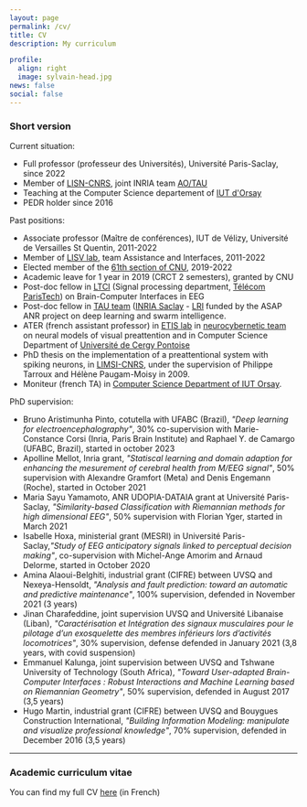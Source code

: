 ```yaml
---
layout: page
permalink: /cv/
title: CV
description: My curriculum

profile:
  align: right
  image: sylvain-head.jpg
news: false
social: false
---
```


### Short version

Current situation:
- Full professor (professeur des Universités), Université Paris-Saclay, since 2022
- Member of [LISN-CNRS](https://www.lisn.upsaclay.fr), joint INRIA team [AO/TAU](https://team.inria.fr/tau2/)
- Teaching at the Computer Science departement of [IUT d'Orsay](https://www.iut-orsay.universite-paris-saclay.fr/)
- PEDR holder since 2016

Past positions:
- Associate professor (Maître de conférences), IUT de Vélizy, Université de Versailles St Quentin, 2011-2022
- Member of [LISV lab](http://www.lisv.uvsq.fr/), team Assistance and Interfaces, 2011-2022
- Elected member of the [61th section of CNU](https://www.conseil-national-des-universites.fr/cnu/#/entite/entiteName/CNU/idChild/33), 2019-2022
- Academic leave for 1 year in 2019 (CRCT 2 semesters), granted by CNU
- Post-doc fellow in [LTCI](https://images.telecom-paristech.fr/staff.html) (Signal processing department, [Télécom ParisTech](https://ltci.telecom-paristech.fr/)) on Brain-Computer Interfaces in EEG
- Post-doc fellow in [TAU team](https://www.inria.fr/en/teams/tau) ([INRIA Saclay](https://www.inria.fr/en) - [LRI](https://www.lri.fr/) funded by the ASAP ANR project on deep learning and swarm intelligence.
- ATER (french assistant professor) in [ETIS lab](https://www-etis.ensea.fr/) in [neurocybernetic team](https://perso-etis.ensea.fr/neurocyber/web/fr/) on neural models of visual preattention and in Computer Science Department of [Université de Cergy Pontoise](https://www.u-cergy.fr/fr/index.html)
- PhD thesis on the implementation of a preattentional system with spiking neurons, in [LIMSI-CNRS](https://www.limsi.fr/fr/), under the supervision of Philippe Tarroux and Hélène Paugam-Moisy in 2009.
- Moniteur (french TA) in [Computer Science Department of IUT Orsay](http://www.iut-orsay.u-psud.fr/).

PhD supervision:
- Bruno Aristimunha Pinto, cotutella with UFABC (Brazil), _"Deep learning for electroencephalography"_, 30% co-supervision with Marie-Constance Corsi (Inria, Paris Brain Institute) and Raphael Y. de Camargo (UFABC, Brazil), started in october 2023
- Apolline Mellot, Inria grant, _"Statiscal learning and domain adaption for enhancing the mesurement of cerebral health from M/EEG signal"_, 50% supervision with Alexandre Gramfort (Meta) and Denis Engemann (Roche), started in October 2021
- Maria Sayu Yamamoto, ANR UDOPIA-DATAIA grant at Université Paris-Saclay, _"Similarity-based Classification with Riemannian methods for high dimensional EEG"_, 50% supervision with Florian Yger, started in March 2021
- Isabelle Hoxa, ministerial grant (MESRI) in Université Paris-Saclay,_"Study of EEG anticipatory signals linked to perceptual decision making"_, co-supervision with Michel-Ange Amorim and Arnaud Delorme, started in October 2020 
- Amina Alaoui-Belghiti, industrial grant (CIFRE) between UVSQ and Nexeya-Hensoldt, _"Analysis and fault prediction: toward an automatic and predictive maintenance"_, 100% supervision, defended in November 2021 (3 years)
- Jinan Charafeddine, joint supervision UVSQ and Université Libanaise (Liban), _"Caractérisation et Intégration des signaux musculaires pour le pilotage d’un exosquelette des membres inférieurs lors d’activités locomotrices"_, 30% supervision, defense defended in January 2021 (3,8 years, with covid suspension)
- Emmanuel Kalunga, joint supervision between UVSQ and Tshwane University of Technology (South Africa), _"Toward User-adapted Brain-Computer Interfaces : Robust Interactions and Machine Learning based on Riemannian Geometry"_, 50% supervision, defended in August 2017 (3,5 years)
- Hugo Martin, industrial grant (CIFRE) between UVSQ and Bouygues Construction International, _"Building Information Modeling: manipulate and visualize professional knowledge"_, 70% supervision, defended in December 2016 (3,5 years)

------

### Academic curriculum vitae

You can find my full CV <a class="page-link" href="{{ '/cv/cv.pdf' | prepend: site.baseurl | prepend: site.url }}">here</a> (in French)  


